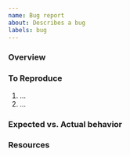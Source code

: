 ```yaml
---
name: Bug report
about: Describes a bug
labels: bug
---
```

    
### Overview
<!--- *A **very brief** description of the bug. Link to the relevant section of the project documentation for details!* --->


### To Reproduce
1. ...
2. ...


### Expected vs. Actual behavior
<!--- *A clear and concise description of the correct vs. current behavior. If applicable, add screenshots to help explain your problem.* --->


### Resources
<!--- *Add links to related issues, PRs, feature documentation, etc.* --->
